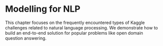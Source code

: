 # Modelling for NLP

This chapter focuses on the frequently encountered types of Kaggle challenges related to natural language processing. We demonstrate how to build an end-to-end solution for popular problems like open domain question answering.
